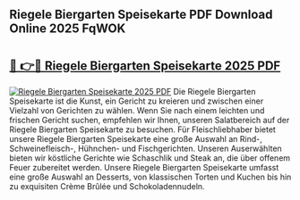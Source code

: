 ## Riegele Biergarten Speisekarte PDF Download Online 2025 FqWOK

# <h2><a href="http://gca0npu.nevu.top/?p=Riegele+Biergarten+Speisekarte">🔗 👉🔴 Riegele Biergarten Speisekarte 2025 PDF</a></h2>

[![Riegele Biergarten Speisekarte 2025 PDF](https://i.imgur.com/dBaPXMq.png)](http://gca0npu.nevu.top/?p=Riegele+Biergarten+Speisekarte)
Die Riegele Biergarten Speisekarte ist die Kunst, ein Gericht zu kreieren und zwischen einer Vielzahl von Gerichten zu wählen. Wenn Sie nach einem leichten und frischen Gericht suchen, empfehlen wir Ihnen, unseren Salatbereich auf der Riegele Biergarten Speisekarte zu besuchen. Für Fleischliebhaber bietet unsere Riegele Biergarten Speisekarte eine große Auswahl an Rind-, Schweinefleisch-, Hühnchen- und Fischgerichten. Unseren Auserwählten bieten wir köstliche Gerichte wie Schaschlik und Steak an, die über offenem Feuer zubereitet werden. Unsere Riegele Biergarten Speisekarte umfasst eine große Auswahl an Desserts, von klassischen Torten und Kuchen bis hin zu exquisiten Crème Brûlée und Schokoladennudeln.
